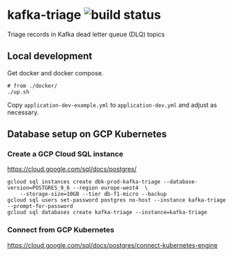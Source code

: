 # kafka-triage ![build status](https://travis-ci.org/alexanderabramov/kafka-triage.svg?branch=master)
Triage records in Kafka dead letter queue (DLQ) topics

## Local development

Get docker and docker compose.

```
# from ./docker/
./up.sh
```

Copy `application-dev-example.yml` to `application-dev.yml` and adjust as necessary.

## Database setup on GCP Kubernetes

### Create a GCP Cloud SQL instance

https://cloud.google.com/sql/docs/postgres/

```
gcloud sql instances create dbk-prod-kafka-triage --database-version=POSTGRES_9_6 --region europe-west4  \
    --storage-size=10GB --tier db-f1-micro --backup
gcloud sql users set-password postgres no-host --instance kafka-triage --prompt-for-password
gcloud sql databases create kafka-triage --instance=kafka-triage
```

### Connect from GCP Kubernetes

https://cloud.google.com/sql/docs/postgres/connect-kubernetes-engine
